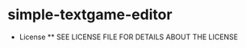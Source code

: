 simple-textgame-editor
======================

* License
** SEE LICENSE FILE FOR DETAILS ABOUT THE LICENSE

